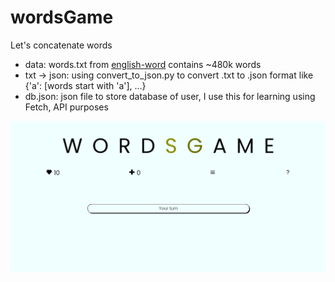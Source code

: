 # wordsGame
Let's concatenate words

- data: words.txt from [english-word](https://github.com/dwyl/english-words) contains ~480k words
- txt -> json: using convert_to_json.py to convert .txt to .json format like {'a': [words start with 'a'], ...}
- db.json: json file to store database of user, I use this for learning using Fetch, API purposes

![](https://github.com/whynotkimhari/wordsGame/blob/main/img/img.png)
